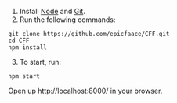 1. Install [Node](https://nodejs.org/en/) and [Git](https://git-scm.com/downloads).
2. Run the following commands:
```
git clone https://github.com/epicfaace/CFF.git
cd CFF
npm install
```
3. To start, run:
```
npm start
```
Open up http://localhost:8000/ in your browser.
